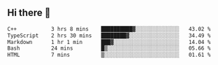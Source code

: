 ## Hi there 👋

 <!--START_SECTION:waka-->

```txt
C++           3 hrs 8 mins    ██████████▓░░░░░░░░░░░░░░   43.02 %
TypeScript    2 hrs 30 mins   ████████▓░░░░░░░░░░░░░░░░   34.49 %
Markdown      1 hr 1 min      ███▓░░░░░░░░░░░░░░░░░░░░░   14.04 %
Bash          24 mins         █▒░░░░░░░░░░░░░░░░░░░░░░░   05.66 %
HTML          7 mins          ▒░░░░░░░░░░░░░░░░░░░░░░░░   01.61 %
```

<!--END_SECTION:waka-->

<!--
**ValentinRapp/ValentinRapp** is a ✨ _special_ ✨ repository because its `README.md` (this file) appears on your GitHub profile.

Here are some ideas to get you started:

- 🔭 I’m currently working on ...
- 🌱 I’m currently learning ...
- 👯 I’m looking to collaborate on ...
- 🤔 I’m looking for help with ...
- 💬 Ask me about ...
- 📫 How to reach me: ...
- 😄 Pronouns: ...
- ⚡ Fun fact: ...
-->
